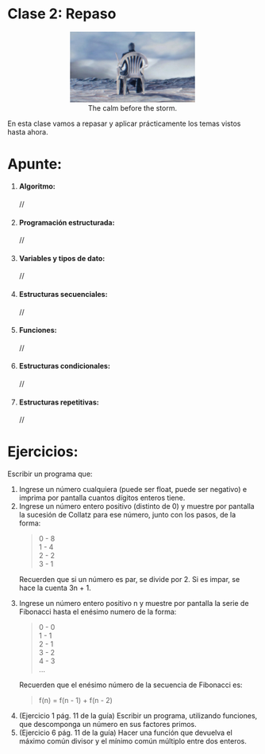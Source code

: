 # Clase 2: Repaso

<p align="center">
  <img width="50%" height="50%" src="img/vergil_chair.jpg" alt="I am the storm that is approaching"><br>
The calm before the storm.
</p>

En esta clase vamos a repasar y aplicar prácticamente los temas vistos hasta ahora.

# Apunte:

<ol>
<li><h4>Algoritmo:</h4></li>
//
<li><h4>Programación estructurada:</h4></li>
//
<li><h4>Variables y tipos de dato:</h4></li>
//
<li><h4>Estructuras secuenciales:</h4></li>
//
<li><h4>Funciones:</h4></li>
//
<li><h4>Estructuras condicionales:</h4></li>
//
<li><h4>Estructuras repetitivas:</h4></li>
//
</ol>

# Ejercicios:

Escribir un programa que:
<ol>
<li>Ingrese un número cualquiera (puede ser float, puede ser negativo) e imprima por pantalla cuantos dígitos enteros tiene.</li>
<li>Ingrese un número entero positivo (distinto de 0) y muestre por pantalla la sucesión de Collatz para ese número, junto con los pasos, de la forma:

> 0 - 8<br>
> 1 - 4<br>
> 2 - 2<br>
> 3 - 1<br>

Recuerden que si un número es par, se divide por 2. Si es impar, se hace la cuenta 3n + 1.
</li>
<li>Ingrese un número entero positivo n y muestre por pantalla la serie de Fibonacci hasta el enésimo numero de la forma:

> 0 - 0<br>
> 1 - 1<br>
> 2 - 1<br>
> 3 - 2<br>
> 4 - 3<br>
> ...<br>

Recuerden que el enésimo número de la secuencia de Fibonacci es:

> f(n) = f(n - 1) + f(n - 2)
</li>
<li>(Ejercicio 1 pág. 11 de la guía) Escribir un programa, utilizando funciones, que descomponga un número en sus factores primos.</li>
<li>(Ejercicio 6 pág. 11 de la guía) Hacer una función que devuelva el máximo común divisor y el mínimo común múltiplo entre dos enteros.</li>
</ol>